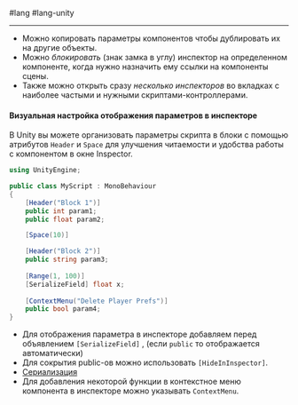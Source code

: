#lang #lang-unity

---
- Можно копировать параметры компонентов чтобы дублировать их на другие объекты. 
- Можно *блокировать* (знак замка в углу) инспектор на определенном компоненте, когда нужно назначить ему ссылки на компоненты сцены.
- Также можно открыть сразу *несколько инспекторов* во вкладках с наиболее частыми и нужными скриптами-контроллерами.

#### Визуальная настройка отображения параметров в инспекторе
В Unity вы можете организовать параметры скрипта в блоки с помощью атрибутов `Header` и `Space` для улучшения читаемости и удобства работы с компонентом в окне Inspector.
```csharp
using UnityEngine;

public class MyScript : MonoBehaviour
{
    [Header("Block 1")]
    public int param1;
    public float param2;

    [Space(10)]

    [Header("Block 2")]
    public string param3;
	
	[Range(1, 100)]
	[SerializeField] float x;
	
	[ContextMenu("Delete Player Prefs")]
    public bool param4;
}
```

- Для отображения параметра в инспекторе добавляем перед объявлением `[SerializeField]` , (если `public` то отображается автоматически)
- Для сокрытия public-ов можно использовать `[HideInInspector]`.
- [Сериализация](1.%20Languages/Unity/2.%20ОБЪЕКТЫ%20И%20КОМПОНЕНТЫ/Сериализация.md)
- Для добавления некоторой функции в контекстное меню компонента в инспекторе можно указывать `ContextMenu`.